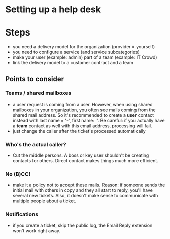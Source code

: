 
# Setting up a help desk

# Steps

* you need a delivery model for the organization (provider = yourself)
* you need to configure a service (and service subcategories)
* make your user (example: admin) part of a team (example: IT Crowd)
* link the delivery model to a customer contract and a team 
 
 

## Points to consider

### Teams / shared mailboxes
* a user request is coming from a user. However, when using shared mailboxes in your organization, you often see mails coming from the shared mail address. So it's recommended to create a **user** contact instead with last name = '-', first name: '<team>'. Be careful: if you actually have a **team** contact as well with this email address, processing will fail.
* just change the caller after the ticket's processed automatically

### Who's the actual caller?
* Cut the middle persons. A boss or key user shouldn't be creating contacts for others. Direct contact makes things much more efficient.

### No (B)CC!
* make it a policy not to accept these mails. Reason: if someone sends the initial mail with others in copy and they all start to reply, you'll have several new tickets. Also, it doesn't make sense to communicate with multiple people about a ticket.

### Notifications
* if you create a ticket, skip the public log, the Email Reply extension won't work right away.
